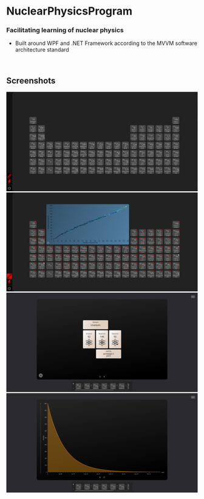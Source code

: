 # NuclearPhysicsProgram
### Facilitating learning of nuclear physics

- Built around WPF and .NET Framework according to the MVVM software architecture standard

&nbsp;

## Screenshots
![Periodic table](Screenshots/1.png?raw=true)
![Periodic table with additional information](Screenshots/2.png?raw=true)
![The element information view](Screenshots/3.png?raw=true)
![Decay curve in the element information view](Screenshots/4.png?raw=true)
